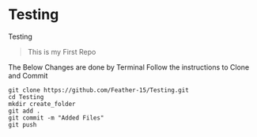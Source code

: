 # Testing
Testing
> This is my First Repo

The Below Changes are done by Terminal
Follow the instructions to Clone and Commit
```
git clone https://github.com/Feather-15/Testing.git
cd Testing
mkdir create_folder
git add .
git commit -m "Added Files"
git push
```